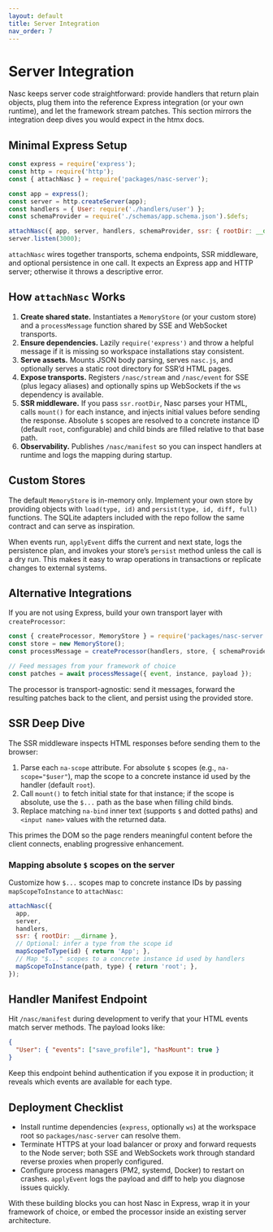 ```yaml
---
layout: default
title: Server Integration
nav_order: 7
---
```


# Server Integration

Nasc keeps server code straightforward: provide handlers that return plain objects, plug them into the reference Express integration (or your own runtime), and let the framework stream patches. This section mirrors the integration deep dives you would expect in the htmx docs.

## Minimal Express Setup

```js
const express = require('express');
const http = require('http');
const { attachNasc } = require('packages/nasc-server');

const app = express();
const server = http.createServer(app);
const handlers = { User: require('./handlers/user') };
const schemaProvider = require('./schemas/app.schema.json').$defs;

attachNasc({ app, server, handlers, schemaProvider, ssr: { rootDir: __dirname } });
server.listen(3000);
```

`attachNasc` wires together transports, schema endpoints, SSR middleware, and optional persistence in one call. It expects an Express app and HTTP server; otherwise it throws a descriptive error.

## How `attachNasc` Works

1. **Create shared state.** Instantiates a `MemoryStore` (or your custom store) and a `processMessage` function shared by SSE and WebSocket transports.
2. **Ensure dependencies.** Lazily `require('express')` and throw a helpful message if it is missing so workspace installations stay consistent.
3. **Serve assets.** Mounts JSON body parsing, serves `nasc.js`, and optionally serves a static root directory for SSR’d HTML pages.
4. **Expose transports.** Registers `/nasc/stream` and `/nasc/event` for SSE (plus legacy aliases) and optionally spins up WebSockets if the `ws` dependency is available.
5. **SSR middleware.** If you pass `ssr.rootDir`, Nasc parses your HTML, calls `mount()` for each instance, and injects initial values before sending the response. Absolute `$` scopes are resolved to a concrete instance ID (default `root`, configurable) and child binds are filled relative to that base path.
6. **Observability.** Publishes `/nasc/manifest` so you can inspect handlers at runtime and logs the mapping during startup.

## Custom Stores

The default `MemoryStore` is in-memory only. Implement your own store by providing objects with `load(type, id)` and `persist(type, id, diff, full)` functions. The SQLite adapters included with the repo follow the same contract and can serve as inspiration.

When events run, `applyEvent` diffs the current and next state, logs the persistence plan, and invokes your store’s `persist` method unless the call is a dry run. This makes it easy to wrap operations in transactions or replicate changes to external systems.

## Alternative Integrations

If you are not using Express, build your own transport layer with `createProcessor`:

```js
const { createProcessor, MemoryStore } = require('packages/nasc-server');
const store = new MemoryStore();
const processMessage = createProcessor(handlers, store, { schemaProvider });

// Feed messages from your framework of choice
const patches = await processMessage({ event, instance, payload });
```

The processor is transport-agnostic: send it messages, forward the resulting patches back to the client, and persist using the provided store.

## SSR Deep Dive

The SSR middleware inspects HTML responses before sending them to the browser:

1. Parse each `na-scope` attribute. For absolute `$` scopes (e.g., `na-scope="$user"`), map the scope to a concrete instance id used by the handler (default `root`).
2. Call `mount()` to fetch initial state for that instance; if the scope is absolute, use the `$...` path as the base when filling child binds.
3. Replace matching `na-bind` inner text (supports `$` and dotted paths) and `<input name>` values with the returned data.

This primes the DOM so the page renders meaningful content before the client connects, enabling progressive enhancement.

### Mapping absolute `$` scopes on the server

Customize how `$...` scopes map to concrete instance IDs by passing `mapScopeToInstance` to `attachNasc`:

```js
attachNasc({
  app,
  server,
  handlers,
  ssr: { rootDir: __dirname },
  // Optional: infer a type from the scope id
  mapScopeToType(id) { return 'App'; },
  // Map "$..." scopes to a concrete instance id used by handlers
  mapScopeToInstance(path, type) { return 'root'; },
});
```

## Handler Manifest Endpoint

Hit `/nasc/manifest` during development to verify that your HTML events match server methods. The payload looks like:

```json
{
  "User": { "events": ["save_profile"], "hasMount": true }
}
```

Keep this endpoint behind authentication if you expose it in production; it reveals which events are available for each type.

## Deployment Checklist

- Install runtime dependencies (`express`, optionally `ws`) at the workspace root so `packages/nasc-server` can resolve them.
- Terminate HTTPS at your load balancer or proxy and forward requests to the Node server; both SSE and WebSockets work through standard reverse proxies when properly configured.
- Configure process managers (PM2, systemd, Docker) to restart on crashes. `applyEvent` logs the payload and diff to help you diagnose issues quickly.

With these building blocks you can host Nasc in Express, wrap it in your framework of choice, or embed the processor inside an existing server architecture.
